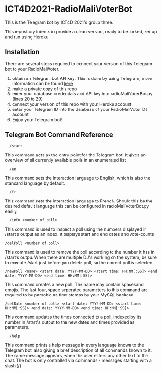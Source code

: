 # ICT4D2021-RadioMaliVoterBot

This is the Telegram bot by ICT4D 2021's group three.

This repository intents to provide a clean version, ready to be forked, set up and run using Heroku.

## Installation
There are several steps required to connect your version of this Telegram bot to your RadioMaliVoter.

1. obtain an Telegram bot API key. This is done by using Telegram, more information can be found [here](https://core.telegram.org/bots)
2. make a private copy of this repo
3. enter your database credentials and API key into radioMaliVoterBot.py (lines 20 to 29)
4. connect your version of this repo with your Heroku account
5. enter your Telegram ID into the database of your RadioMaliVoter DJ account
6. Enjoy your Telegram bot!

## Telegram Bot Command Reference
```
  /start
```
This command acts as the entry point for the Telegram bot. It gives an overview of all currently available polls in an enumerated list

```
  /en
```
This command sets the interaction language to English, which is also the standard language by default.

```
  /fr
```
This command sets the interaction language to French. Should this be the desired default language this can be configured in radioMaliVoterBot.py easily.

```
  /info <number of poll>
```
This command is used to inspect a poll using the numbers displayed in /start's output as an index. It displays start and end dates and vote-counts

```
/delPoll <number of poll>
```
This command is used to remove the poll according to the number it has in /start's outpu. When there are multiple DJ's working on the system, be sure to execute /start just before you delete poll, so the correct poll is selected.

```
/newPoll <name> <start date: YYYY-MM-DD> <start time: HH:MM[:SS]> <end date: YYYY-MM-DD> <end time: HH:MM[:SS]>
```
This command creates a new poll. The name may contain spacesand emojis. The last four, space seperated parameters to this command are required to be parsable as time stemps by your MySQL backend.

```
/setDate <number of poll> <start date: YYYY-MM-DD> <start time: HH:MM[:SS]> <end date: YYYY-MM-DD> <end time: HH:MM[:SS]>
```

This command updates the times connected to a poll, indexed by its number in /start's output to the new dates and times provided as parameters.

```
  /help
```
This command prints a help message in every language known to the Telegram bot, also giving a brief description of all commands known to it. The same message appears, when the user enters any other text to the chat. The bot is only controlled via commands - messages starting with a slash (/)
